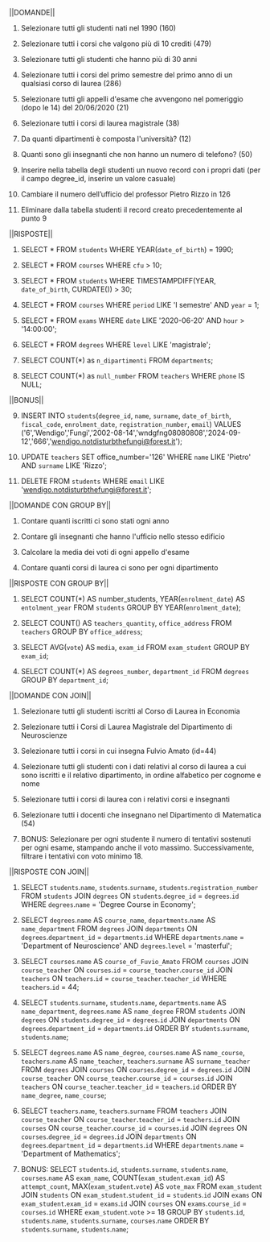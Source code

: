||DOMANDE||

1. Selezionare tutti gli studenti nati nel 1990 (160)

2. Selezionare tutti i corsi che valgono più di 10 crediti (479)

3. Selezionare tutti gli studenti che hanno più di 30 anni

4. Selezionare tutti i corsi del primo semestre del primo anno di un qualsiasi corso di
laurea (286)

5. Selezionare tutti gli appelli d'esame che avvengono nel pomeriggio (dopo le 14) del
20/06/2020 (21)

6. Selezionare tutti i corsi di laurea magistrale (38)

7. Da quanti dipartimenti è composta l'università? (12)

8. Quanti sono gli insegnanti che non hanno un numero di telefono? (50)

9. Inserire nella tabella degli studenti un nuovo record con i propri dati (per il campo
degree_id, inserire un valore casuale)

10. Cambiare il numero dell’ufficio del professor Pietro Rizzo in 126

11. Eliminare dalla tabella studenti il record creato precedentemente al punto 9

||RISPOSTE||

1. SELECT * FROM `students` WHERE YEAR(`date_of_birth`) = 1990; 

2. SELECT * FROM `courses` WHERE `cfu` > 10; 

3. SELECT * FROM `students` WHERE TIMESTAMPDIFF(YEAR, `date_of_birth`, CURDATE()) > 30;

4. SELECT * FROM `courses` WHERE `period` LIKE 'I semestre' AND `year` = 1;

5. SELECT * FROM `exams` WHERE `date` LIKE '2020-06-20' AND `hour` > '14:00:00';

6. SELECT * FROM `degrees` WHERE `level` LIKE 'magistrale'; 

7. SELECT COUNT(*) as `n_dipartimenti` FROM `departments`; 

8. SELECT COUNT(*) as `null_number` FROM `teachers` WHERE `phone` IS NULL; 

||BONUS||

9. INSERT INTO `students`(`degree_id`, `name`, `surname`, `date_of_birth`, `fiscal_code`, `enrolment_date`, `registration_number`, `email`) VALUES ('6','Wendigo','Fungi','2002-08-14','wndgfng08080808','2024-09-12','666','wendigo.notdisturbthefungi@forest.it'); 

10. UPDATE `teachers` SET office_number='126' WHERE `name` LIKE 'Pietro' AND `surname` LIKE 'Rizzo'; 

11. DELETE FROM `students` WHERE `email` LIKE 'wendigo.notdisturbthefungi@forest.it'; 


||DOMANDE CON GROUP BY||

1. Contare quanti iscritti ci sono stati ogni anno

2. Contare gli insegnanti che hanno l'ufficio nello stesso edificio

3. Calcolare la media dei voti di ogni appello d'esame

4. Contare quanti corsi di laurea ci sono per ogni dipartimento

||RISPOSTE CON GROUP BY||

1.  SELECT COUNT(*) AS number_students, YEAR(`enrolment_date`) AS `entolment_year`
    FROM `students`
    GROUP BY YEAR(`enrolment_date`);

2.  SELECT COUNT() AS `teachers_quantity`, `office_address`
    FROM `teachers`
    GROUP BY `office_address`;

3.  SELECT AVG(`vote`) AS `media`, `exam_id`
    FROM `exam_student`
    GROUP BY `exam_id`;

4.  SELECT COUNT(*) AS `degrees_number`, `department_id`
    FROM `degrees`
    GROUP BY `department_id`;

||DOMANDE CON JOIN||

1. Selezionare tutti gli studenti iscritti al Corso di Laurea in Economia

2. Selezionare tutti i Corsi di Laurea Magistrale del Dipartimento di
Neuroscienze

3. Selezionare tutti i corsi in cui insegna Fulvio Amato (id=44)

4. Selezionare tutti gli studenti con i dati relativi al corso di laurea a cui
sono iscritti e il relativo dipartimento, in ordine alfabetico per cognome e
nome

5. Selezionare tutti i corsi di laurea con i relativi corsi e insegnanti

6. Selezionare tutti i docenti che insegnano nel Dipartimento di
Matematica (54)

7. BONUS: Selezionare per ogni studente il numero di tentativi sostenuti
per ogni esame, stampando anche il voto massimo. Successivamente,
filtrare i tentativi con voto minimo 18.

||RISPOSTE CON JOIN||

1.  SELECT `students`.`name`, `students`.`surname`, `students`.`registration_number`
    FROM `students`
    JOIN `degrees` ON `students`.`degree_id` = `degrees`.`id`
    WHERE `degrees`.`name` = 'Degree Course in Economy';

2.  SELECT `degrees`.`name` AS `course_name`, `departments`.`name` AS `name_department`
    FROM `degrees`
    JOIN `departments` ON `degrees`.`department_id` = `departments`.`id`
    WHERE `departments`.`name` = 'Department of Neuroscience'
    AND `degrees`.`level` = 'masterful';

3.  SELECT `courses`.`name` AS `course_of_Fuvio_Amato`
    FROM `courses`
    JOIN `course_teacher` ON `courses`.`id` = `course_teacher`.`course_id`
    JOIN `teachers` ON `teachers`.`id` = `course_teacher`.`teacher_id`
    WHERE `teachers`.`id` = 44;

4.  SELECT `students`.`surname`, `students`.`name`, `departments`.`name` AS `name_department`, `degrees`.`name` AS `name_degree`
    FROM `students`
    JOIN `degrees` ON `students`.`degree_id` = `degrees`.`id`
    JOIN `departments` ON `degrees`.`department_id` = `departments`.`id`
    ORDER BY `students`.`surname`, `students`.`name`;

5.  SELECT `degrees`.`name` AS `name_degree`, `courses`.`name` AS `name_course`, `teachers`.`name` AS `name_teacher`, `teachers`.`surname` AS `surname_teacher`
    FROM `degrees`
    JOIN `courses` ON `courses`.`degree_id` = `degrees`.`id`
    JOIN `course_teacher` ON `course_teacher`.`course_id` = `courses`.`id`
    JOIN `teachers` ON `course_teacher`.`teacher_id` = `teachers`.`id`
    ORDER BY `name_degree`, `name_course`;

6.  SELECT `teachers`.`name`, `teachers`.`surname`
    FROM `teachers`
    JOIN `course_teacher` ON `course_teacher`.`teacher_id` = `teachers`.`id`
    JOIN `courses` ON `course_teacher`.`course_id` = `courses`.`id`
    JOIN `degrees` ON `courses`.`degree_id` = `degrees`.`id`
    JOIN `departments` ON `degrees`.`department_id` = `departments`.`id`
    WHERE `departments`.`name` = 'Department of Mathematics';

7.  BONUS: 
    SELECT `students`.`id`, `students`.`surname`, `students`.`name`, `courses`.`name` AS `exam_name`, COUNT(`exam_student`.`exam_id`) AS `attempt_count`, MAX(`exam_student`.`vote`) AS `vote_max`
    FROM `exam_student`
    JOIN `students` ON `exam_student`.`student_id` = `students`.`id`
    JOIN `exams` ON `exam_student`.`exam_id` = `exams`.`id`
    JOIN `courses` ON `exams`.`course_id` = `courses`.`id`
    WHERE `exam_student`.`vote` >= 18
    GROUP BY `students`.`id`, `students`.`name`, `students`.`surname`, `courses`.`name`
    ORDER BY `students`.`surname`, `students`.`name`;